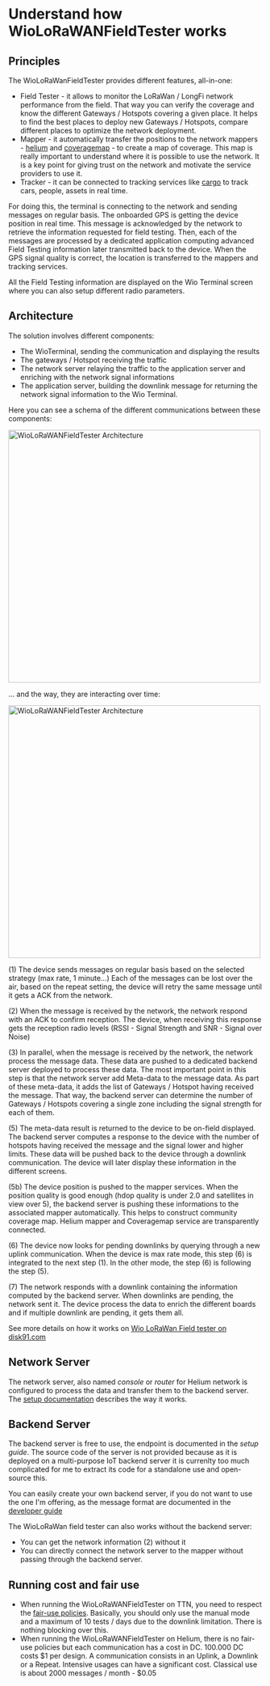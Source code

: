 # Understand how WioLoRaWANFieldTester works

## Principles

The WioLoRaWanFieldTester provides different features, all-in-one:
- Field Tester - it allows to monitor the LoRaWan / LongFi network performance from the field. That way you can verify the coverage and know the different Gateways / Hotspots covering a given place. It helps to find the best places to deploy new Gateways / Hotspots, compare different places to optimize the network deployment.
- Mapper - it automatically transfer the positions to the network mappers - [helium](https://mappers.helium.com) and [coveragemap](https://coveragemap.net/) - to create a map of coverage. This map is really important to understand where it is possible to use the network. It is a key point for giving trust on the network and motivate the service providers to use it.
- Tracker - it can be connected to tracking services like [cargo](https://cargo.helium.com) to track cars, people, assets in real time.

For doing this, the terminal is connecting to the network and sending messages on regular basis. The onboarded GPS is getting the device position in real time. This message is acknowledged by the network to retrieve the information requested for field testing.
Then, each of the messages are processed by a dedicated application computing advanced Field Testing information later transmitted back to the device.
When the GPS signal quality is correct, the location is transferred to the mappers and tracking services.

All the Field Testing information are displayed on the Wio Terminal screen where you can also setup different radio parameters.

## Architecture
The solution involves different components:

- The WioTerminal, sending the communication and displaying the results
- The gateways / Hotspot receiving the traffic
- The network server relaying the traffic to the application server and enriching with the network signal informations
- The application server, building the downlink message for returning the network signal information to the Wio Terminal.

Here you can see a schema of the different communications between these components:

<img src="../img/WioLoRaWAN-Architecture-1.png" alt="WioLoRaWANFieldTester Architecture" width="500"/>

... and the way, they are interacting over time:

<img src="../img/WioLoRaWAN-Architecture-2.png" alt="WioLoRaWANFieldTester Architecture" width="500"/>

(1) The device sends messages on regular basis based on the selected strategy (max rate, 1 minute...)
	Each of the messages can be lost over the air, based on the repeat setting, the device will retry the same message until it gets a ACK from the network.

(2) When the message is received by the network, the network respond with an ACK to confirm reception. 
	The device, when receiving this response gets the reception radio levels (RSSI - Signal Strength and SNR - Signal over Noise)

(3) In parallel, when the message is received by the network, the network process the message data.
	These data are pushed to a dedicated backend server deployed to process these data. The most important point in this step is that the network server add Meta-data to the message data. As part of these meta-data, it adds the list of Gateways / Hotspot having received the message. That way, the backend server can determine the number of Gateways / Hotspots covering a single zone including the signal strength for each of them.

(5) The meta-data result is returned to the device to be on-field displayed.
	The backend server computes a response to the device with the number of hotspots having received the message and the signal lower and higher limits. These data will be pushed back to the device through a downlink communication. The device will later display these information in the different screens.

(5b) The device position is pushed to the mapper services.
	When the position quality is good enough (hdop quality is under 2.0 and satellites in view over 5), the backend server is pushing these informations to the associated mapper automatically. This helps to construct community coverage map. Helium mapper and Coveragemap service are transparently connected.

(6) The device now looks for pending downlinks by querying through a new uplink communication. 
	When the device is max rate mode, this step (6) is integrated to the next step (1). In the other mode, the step (6) is following the step (5).

(7) The network responds with a downlink containing the information computed by the backend server.
	When downlinks are pending, the network sent it. The device process the data to enrich the different boards and if multiple downlink are pending, it gets them all.

See more details on how it works on [Wio LoRaWan Field tester on disk91.com](https://www.disk91.com/?p=5187) 

## Network Server

The network server, also named *console* or *router* for Helium network is configured to process the data and transfer them to the backend server. The [setup documentation](SETUP.md) describes the way it works.

## Backend Server

The backend server is free to use, the endpoint is documented in the *setup guide*. The source code of the server is not provided because as it is deployed on a multi-purpose IoT backend server it is currenlty too much complicated for me to extract its code for a standalone use and open-source this.

You can easily create your own backend server, if you do not want to use the one I'm offering, as the message format are documented in the [developer guide](DEVELOPMENT.md)

The WioLoRaWan field tester can also works without the backend server:
- You can get the network information (2) without it
- You can directly connect the network server to the mapper without passing through the backend server.

## Running cost and fair use

- When running the WioLoRaWANFieldTester on TTN, you need to respect the [fair-use policies](https://www.thethingsnetwork.org/docs/lorawan/duty-cycle/). Basically, you should only use the manual mode and a maximum of 10 tests / days due to the downlink limitation. There is nothing blocking over this.
- When running the WioLoRaWANFieldTester on Helium, there is no fair-use policies but each communication has a cost in DC. 100.000 DC costs $1 per design. A communication consists in an Uplink, a Downlink or a Repeat. Intensive usages can have a significant cost. Classical use is about 2000 messages / month - $0.05



